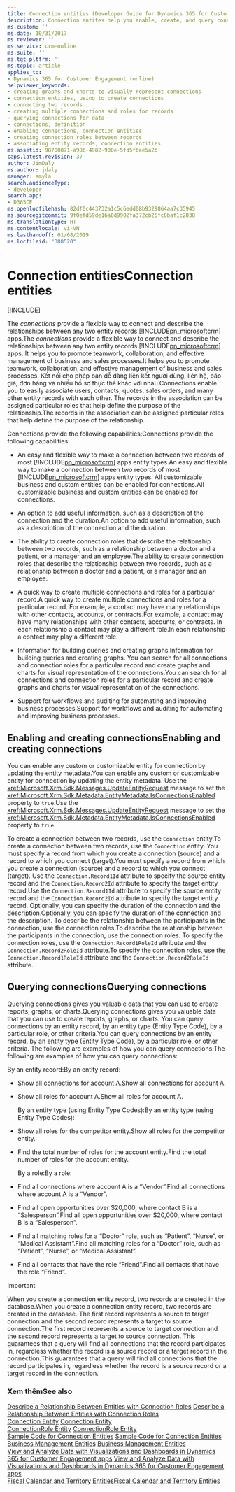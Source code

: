 ```yaml
---
title: Connection entities (Developer Guide for Dynamics 365 for Customer Engagement apps) | MicrosoftDocs
description: Connection entites help you enable, create, and query connections.
ms.custom: ''
ms.date: 10/31/2017
ms.reviewer: ''
ms.service: crm-online
ms.suite: ''
ms.tgt_pltfrm: ''
ms.topic: article
applies_to:
- Dynamics 365 for Customer Engagement (online)
helpviewer_keywords:
- creating graphs and charts to visually represent connections
- connection entities, using to create connections
- connecting two records
- creating multiple connections and roles for records
- querying connections for data
- connections, definition
- enabling connections, connection entities
- creating connection roles between records
- associating entity records, connection entities
ms.assetid: 98700871-a986-4982-900e-5fd5f6ee5a26
caps.latest.revision: 37
author: JimDaly
ms.author: jdaly
manager: amyla
search.audienceType:
- developer
search.app:
- D365CE
ms.openlocfilehash: 82df0c443732a1c5c6edd08b9329864aa7c35945
ms.sourcegitcommit: 9f0efd59de16a6d9902fa372cb25fc0baf1c2838
ms.translationtype: HT
ms.contentlocale: vi-VN
ms.lasthandoff: 01/08/2019
ms.locfileid: "388520"
---
```

# <a name="connection-entities"></a><span data-ttu-id="e2849-103">Connection entities</span><span class="sxs-lookup"><span data-stu-id="e2849-103">Connection entities</span></span>

[!INCLUDE[](../includes/cc_applies_to_update_9_0_0.md)]

<span data-ttu-id="e2849-104">The *connections* provide a flexible way to connect and describe the relationships between any two entity records [!INCLUDE[pn_microsoftcrm](../includes/pn-microsoftcrm.md)] apps.</span><span class="sxs-lookup"><span data-stu-id="e2849-104">The *connections* provide a flexible way to connect and describe the relationships between any two entity records [!INCLUDE[pn_microsoftcrm](../includes/pn-microsoftcrm.md)] apps.</span></span> <span data-ttu-id="e2849-105">It helps you to promote teamwork, collaboration, and effective management of business and sales processes.</span><span class="sxs-lookup"><span data-stu-id="e2849-105">It helps you to promote teamwork, collaboration, and effective management of business and sales processes.</span></span> <span data-ttu-id="e2849-106">Kết nối cho phép bạn dễ dàng liên kết người dùng, liên hệ, báo giá, đơn hàng và nhiều hồ sơ thực thể khác với nhau.</span><span class="sxs-lookup"><span data-stu-id="e2849-106">Connections enable you to easily associate users, contacts, quotes, sales orders, and many other entity records with each other.</span></span> <span data-ttu-id="e2849-107">The records in the association can be assigned particular roles that help define the purpose of the relationship.</span><span class="sxs-lookup"><span data-stu-id="e2849-107">The records in the association can be assigned particular roles that help define the purpose of the relationship.</span></span>  
  
 <span data-ttu-id="e2849-108">Connections provide the following capabilities:</span><span class="sxs-lookup"><span data-stu-id="e2849-108">Connections provide the following capabilities:</span></span>  
  
- <span data-ttu-id="e2849-109">An easy and flexible way to make a connection between two records of most [!INCLUDE[pn_microsoftcrm](../includes/pn-microsoftcrm.md)] apps entity types.</span><span class="sxs-lookup"><span data-stu-id="e2849-109">An easy and flexible way to make a connection between two records of most [!INCLUDE[pn_microsoftcrm](../includes/pn-microsoftcrm.md)] apps entity types.</span></span> <span data-ttu-id="e2849-110">All customizable business and custom entities can be enabled for connections.</span><span class="sxs-lookup"><span data-stu-id="e2849-110">All customizable business and custom entities can be enabled for connections.</span></span>  
  
- <span data-ttu-id="e2849-111">An option to add useful information, such as a description of the connection and the duration.</span><span class="sxs-lookup"><span data-stu-id="e2849-111">An option to add useful information, such as a description of the connection and the duration.</span></span>  
  
- <span data-ttu-id="e2849-112">The ability to create connection roles that describe the relationship between two records, such as a relationship between a doctor and a patient, or a manager and an employee.</span><span class="sxs-lookup"><span data-stu-id="e2849-112">The ability to create connection roles that describe the relationship between two records, such as a relationship between a doctor and a patient, or a manager and an employee.</span></span>  
  
- <span data-ttu-id="e2849-113">A quick way to create multiple connections and roles for a particular record.</span><span class="sxs-lookup"><span data-stu-id="e2849-113">A quick way to create multiple connections and roles for a particular record.</span></span> <span data-ttu-id="e2849-114">For example, a contact may have many relationships with other contacts, accounts, or contracts.</span><span class="sxs-lookup"><span data-stu-id="e2849-114">For example, a contact may have many relationships with other contacts, accounts, or contracts.</span></span> <span data-ttu-id="e2849-115">In each relationship a contact may play a different role.</span><span class="sxs-lookup"><span data-stu-id="e2849-115">In each relationship a contact may play a different role.</span></span>  
  
- <span data-ttu-id="e2849-116">Information for building queries and creating graphs.</span><span class="sxs-lookup"><span data-stu-id="e2849-116">Information for building queries and creating graphs.</span></span> <span data-ttu-id="e2849-117">You can search for all connections and connection roles for a particular record and create graphs and charts for visual representation of the connections.</span><span class="sxs-lookup"><span data-stu-id="e2849-117">You can search for all connections and connection roles for a particular record and create graphs and charts for visual representation of the connections.</span></span>  
  
- <span data-ttu-id="e2849-118">Support for workflows and auditing for automating and improving business processes.</span><span class="sxs-lookup"><span data-stu-id="e2849-118">Support for workflows and auditing for automating and improving business processes.</span></span>  
  
## <a name="enabling-and-creating-connections"></a><span data-ttu-id="e2849-119">Enabling and creating connections</span><span class="sxs-lookup"><span data-stu-id="e2849-119">Enabling and creating connections</span></span>  
 <span data-ttu-id="e2849-120">You can enable any custom or customizable entity for connection by updating the entity metadata.</span><span class="sxs-lookup"><span data-stu-id="e2849-120">You can enable any custom or customizable entity for connection by updating the entity metadata.</span></span> <span data-ttu-id="e2849-121">Use the <xref:Microsoft.Xrm.Sdk.Messages.UpdateEntityRequest> message to set the <xref:Microsoft.Xrm.Sdk.Metadata.EntityMetadata.IsConnectionsEnabled> property to `true`.</span><span class="sxs-lookup"><span data-stu-id="e2849-121">Use the <xref:Microsoft.Xrm.Sdk.Messages.UpdateEntityRequest> message to set the <xref:Microsoft.Xrm.Sdk.Metadata.EntityMetadata.IsConnectionsEnabled> property to `true`.</span></span>  
  
 <span data-ttu-id="e2849-122">To create a connection between two records, use the `Connection` entity.</span><span class="sxs-lookup"><span data-stu-id="e2849-122">To create a connection between two records, use the `Connection` entity.</span></span> <span data-ttu-id="e2849-123">You must specify a record from which you create a connection (source) and a record to which you connect (target).</span><span class="sxs-lookup"><span data-stu-id="e2849-123">You must specify a record from which you create a connection (source) and a record to which you connect (target).</span></span> <span data-ttu-id="e2849-124">Use the `Connection.Record1Id` attribute to specify the source entity record and the `Connection.Record2Id` attribute to specify the target entity record.</span><span class="sxs-lookup"><span data-stu-id="e2849-124">Use the `Connection.Record1Id` attribute to specify the source entity record and the `Connection.Record2Id` attribute to specify the target entity record.</span></span> <span data-ttu-id="e2849-125">Optionally, you can specify the duration of the connection and the description.</span><span class="sxs-lookup"><span data-stu-id="e2849-125">Optionally, you can specify the duration of the connection and the description.</span></span> <span data-ttu-id="e2849-126">To describe the relationship between the participants in the connection, use the connection roles.</span><span class="sxs-lookup"><span data-stu-id="e2849-126">To describe the relationship between the participants in the connection, use the connection roles.</span></span> <span data-ttu-id="e2849-127">To specify the connection roles, use the `Connection.Record1RoleId` attribute and the `Connection.Record2RoleId` attribute.</span><span class="sxs-lookup"><span data-stu-id="e2849-127">To specify the connection roles, use the `Connection.Record1RoleId` attribute and the `Connection.Record2RoleId` attribute.</span></span>  
  
## <a name="querying-connections"></a><span data-ttu-id="e2849-128">Querying connections</span><span class="sxs-lookup"><span data-stu-id="e2849-128">Querying connections</span></span>  
 <span data-ttu-id="e2849-129">Querying connections gives you valuable data that you can use to create reports, graphs, or charts.</span><span class="sxs-lookup"><span data-stu-id="e2849-129">Querying connections gives you valuable data that you can use to create reports, graphs, or charts.</span></span> <span data-ttu-id="e2849-130">You can query connections by an entity record, by an entity type (Entity Type Code), by a particular role, or other criteria.</span><span class="sxs-lookup"><span data-stu-id="e2849-130">You can query connections by an entity record, by an entity type (Entity Type Code), by a particular role, or other criteria.</span></span> <span data-ttu-id="e2849-131">The following are examples of how you can query connections:</span><span class="sxs-lookup"><span data-stu-id="e2849-131">The following are examples of how you can query connections:</span></span>  
  
 <span data-ttu-id="e2849-132">By an entity record:</span><span class="sxs-lookup"><span data-stu-id="e2849-132">By an entity record:</span></span>  
  
- <span data-ttu-id="e2849-133">Show all connections for account A.</span><span class="sxs-lookup"><span data-stu-id="e2849-133">Show all connections for account A.</span></span>  
  
- <span data-ttu-id="e2849-134">Show all roles for account A.</span><span class="sxs-lookup"><span data-stu-id="e2849-134">Show all roles for account A.</span></span>  
  
  <span data-ttu-id="e2849-135">By an entity type (using Entity Type Codes):</span><span class="sxs-lookup"><span data-stu-id="e2849-135">By an entity type (using Entity Type Codes):</span></span>  
  
- <span data-ttu-id="e2849-136">Show all roles for the competitor entity.</span><span class="sxs-lookup"><span data-stu-id="e2849-136">Show all roles for the competitor entity.</span></span>  
  
- <span data-ttu-id="e2849-137">Find the total number of roles for the account entity.</span><span class="sxs-lookup"><span data-stu-id="e2849-137">Find the total number of roles for the account entity.</span></span>  
  
  <span data-ttu-id="e2849-138">By a role:</span><span class="sxs-lookup"><span data-stu-id="e2849-138">By a role:</span></span>  
  
- <span data-ttu-id="e2849-139">Find all connections where account A is a “Vendor”.</span><span class="sxs-lookup"><span data-stu-id="e2849-139">Find all connections where account A is a “Vendor”.</span></span>  
  
- <span data-ttu-id="e2849-140">Find all open opportunities over $20,000, where contact B is a “Salesperson”.</span><span class="sxs-lookup"><span data-stu-id="e2849-140">Find all open opportunities over $20,000, where contact B is a “Salesperson”.</span></span>  
  
- <span data-ttu-id="e2849-141">Find all matching roles for a “Doctor” role, such as “Patient”, “Nurse”, or “Medical Assistant”.</span><span class="sxs-lookup"><span data-stu-id="e2849-141">Find all matching roles for a “Doctor” role, such as “Patient”, “Nurse”, or “Medical Assistant”.</span></span>  
  
- <span data-ttu-id="e2849-142">Find all contacts that have the role “Friend”.</span><span class="sxs-lookup"><span data-stu-id="e2849-142">Find all contacts that have the role “Friend”.</span></span>  
  
> [!IMPORTANT]
>  <span data-ttu-id="e2849-143">When you create a connection entity record, two records are created in the database.</span><span class="sxs-lookup"><span data-stu-id="e2849-143">When you create a connection entity record, two records are created in the database.</span></span> <span data-ttu-id="e2849-144">The first record represents a source to target connection and the second record represents a target to source connection.</span><span class="sxs-lookup"><span data-stu-id="e2849-144">The first record represents a source to target connection and the second record represents a target to source connection.</span></span> <span data-ttu-id="e2849-145">This guarantees that a query will find all connections that the record participates in, regardless whether the record is a source record or a target record in the connection.</span><span class="sxs-lookup"><span data-stu-id="e2849-145">This guarantees that a query will find all connections that the record participates in, regardless whether the record is a source record or a target record in the connection.</span></span>  
  
### <a name="see-also"></a><span data-ttu-id="e2849-146">Xem thêm</span><span class="sxs-lookup"><span data-stu-id="e2849-146">See also</span></span>  
 <span data-ttu-id="e2849-147">[Describe a Relationship Between Entities with Connection Roles](describe-relationship-entities-connection-roles.md) </span><span class="sxs-lookup"><span data-stu-id="e2849-147">[Describe a Relationship Between Entities with Connection Roles](describe-relationship-entities-connection-roles.md) </span></span>  
 <span data-ttu-id="e2849-148">[Connection Entity](entities/connection.md) </span><span class="sxs-lookup"><span data-stu-id="e2849-148">[Connection Entity](entities/connection.md) </span></span>  
 <span data-ttu-id="e2849-149">[ConnectionRole Entity](entities/connectionrole.md) </span><span class="sxs-lookup"><span data-stu-id="e2849-149">[ConnectionRole Entity](entities/connectionrole.md) </span></span>  
 <span data-ttu-id="e2849-150">[Sample Code for Connection Entities](sample-code-connection-entities.md) </span><span class="sxs-lookup"><span data-stu-id="e2849-150">[Sample Code for Connection Entities](sample-code-connection-entities.md) </span></span>  
 <span data-ttu-id="e2849-151">[Business Management Entities](business-management-entities.md) </span><span class="sxs-lookup"><span data-stu-id="e2849-151">[Business Management Entities](business-management-entities.md) </span></span>  
 <span data-ttu-id="e2849-152">[View and Analyze Data with Visualizations and Dashboards in Dynamics 365 for Customer Engagement apps](customize-dev/customize-visualizations-dashboards.md) </span><span class="sxs-lookup"><span data-stu-id="e2849-152">[View and Analyze Data with Visualizations and Dashboards in Dynamics 365 for Customer Engagement apps](customize-dev/customize-visualizations-dashboards.md) </span></span>  
 [<span data-ttu-id="e2849-153">Fiscal Calendar and Territory Entities</span><span class="sxs-lookup"><span data-stu-id="e2849-153">Fiscal Calendar and Territory Entities</span></span>](fiscal-calendar-and-territory-entities.md)
